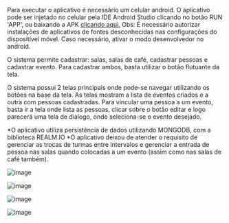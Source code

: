 Para executar o aplicativo é necessário um celular android. O aplicativo pode ser injetado no celular pela IDE Android Studio clicando no botão RUN 'APP', ou baixando a APK
<a href="https://drive.google.com/file/d/1D2XD9P876rbu7NF5GWjulVbvD3W7xXYt/view?usp=sharing">clicando aqui.</a>
Obs: É necessário autorizar instalações de aplicativos de fontes desconhecidas nas configurações do dispositível móvel. Caso necessário, ativar o modo desenvolvedor no android.


O sistema permite cadastrar: salas, salas de café, cadastrar pessoas e cadastrar evento. Para cadastrar ambos, basta utilizar o botão flutuante da tela.

O sistema possui 2 telas principais onde pode-se navegar utilizando os botões na base da tela. As telas mostram a lista de eventos criados e a outra com pessoas cadastradas. 
Para víncular uma pessoa a um evento, basta ir a tela onde lista as pessoas, clicar sobre o botão editar e logo parecerá uma tela de dialogo, onde seleciona-se o evento desejado.

*O aplicativo utiliza persistência de dados utilizando MONGODB, com a biblioteca REALM.IO
*O aplicativo deixou de atender o requisito de gerenciar as trocas de turmas entre intervalos e gerenciar a entrada de pessoa nas salas quando colocadas a um evento (assim como
nas salas de café também).

<image>![image](https://user-images.githubusercontent.com/62159705/109444008-e4b90080-7a1a-11eb-9849-dac638a13d5e.png)
</image>

<image>![image](https://user-images.githubusercontent.com/62159705/109444072-1b8f1680-7a1b-11eb-88b9-590ffd6181f3.png)
</image>

![image](https://user-images.githubusercontent.com/62159705/109444130-3c576c00-7a1b-11eb-9b0e-88bc8581b7f9.png)

![image](https://user-images.githubusercontent.com/62159705/109444181-5f821b80-7a1b-11eb-9251-27ecb7653d26.png)
